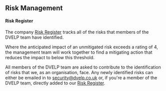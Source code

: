 ## Risk Management

#### Risk Register

The company [Risk Register](https://docs.google.com/spreadsheets/d/1gyK0zWSVlX-ZnXsN_c4-my86-hHjHEDY6IEP5h9UuVQ/edit?usp=sharing) tracks all of the risks that members of the DVELP team have identified.

Where the anticipated impact of an unmitigated risk exceeds a rating of 4, the management team will work together to find a mitigating action that reduces the impact to below this threshold.

All members of the DVELP team are asked to contribute to the identification of risks that we, as an organisation, face. Any newly identified risks can either be emailed in to [security@dvelp.co.uk](mailto:security@dvelp.co.uk) or, if you're a member of the DVELP team, directly added to our [Risk Register](https://docs.google.com/spreadsheets/d/1gyK0zWSVlX-ZnXsN_c4-my86-hHjHEDY6IEP5h9UuVQ/edit?usp=sharing).
